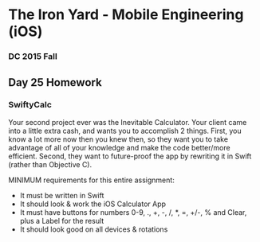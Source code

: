 # The Iron Yard - Mobile Engineering (iOS)
### DC 2015 Fall

## Day 25 Homework
### SwiftyCalc

Your second project ever was the Inevitable Calculator. Your client came into a little extra cash, and wants you to accomplish 2 things. First, you know a lot more now then you knew then, so they want you to take advantage of all of your knowledge and make the code better/more efficient. Second, they want to future-proof the app by rewriting it in Swift (rather than Objective C).

MINIMUM requirements for this entire assignment:
* It must be written in Swift
* It should look & work the iOS Calculator App
* It must have buttons for numbers 0-9, ., +, -, /, *, =, +/-, % and Clear, plus a Label for the result
* It should look good on all devices & rotations